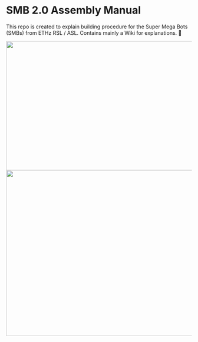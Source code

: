 # SMB 2.0 Assembly Manual
This repo is created to explain building procedure for the  Super Mega Bots (SMBs) from ETHz RSL / ASL. Contains mainly a Wiki for explanations. :robot:


<img align="center" width="750" height="350" src="https://github.com/turcantuna/SMB_Assembly-Manual/blob/master/Images/SMB.png">
<img align="center" width="550" height="450" src="https://github.com/turcantuna/SMB_Assembly-Manual/blob/master/Images/SMB2.0.JPG">
